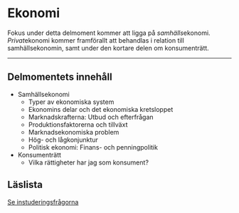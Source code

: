 # Ekonomi

Fokus under detta delmoment kommer att ligga på *samhälls*ekonomi. *Privat*ekonomi kommer framförallt att behandlas i relation till samhällsekonomin, samt under den kortare delen om konsumenträtt.

***

## Delmomentets innehåll

* Samhällsekonomi
	* Typer av ekonomiska system
	* Ekonomins delar och det ekonomiska kretsloppet
	* Marknadskrafterna: Utbud och efterfrågan
	* Produktionsfaktorerna och tillväxt
	* Marknadsekonomiska problem
	* Hög- och lågkonjunktur
	* Politisk ekonomi: Finans- och penningpolitik
* Konsumenträtt
	* Vilka rättigheter har jag som konsument?



## Läslista

[Se instuderingsfrågorna](5_ekonomi/examinerande_moment/instuderingsfragor_ekonomi.md)
